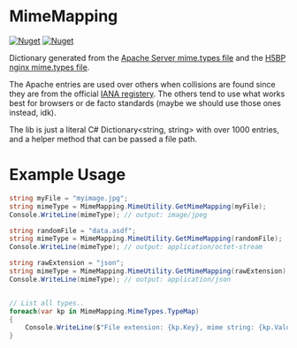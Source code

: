 # MimeMapping

[![Nuget](https://img.shields.io/nuget/v/MimeMapping)](https://www.nuget.org/packages/MimeMapping/) [![Nuget](https://img.shields.io/nuget/dt/MimeMapping)](https://www.nuget.org/packages/MimeMapping/)

Dictionary generated from the [Apache Server mime.types file](http://svn.apache.org/repos/asf/httpd/httpd/trunk/docs/conf/mime.types) and 
the [H5BP nginx mime.types file](https://github.com/h5bp/server-configs-nginx/blob/master/mime.types).

The Apache entries are used over others when collisions are found since they are from the official [IANA registery](http://www.iana.org/assignments/media-types). The others tend to use what works best for browsers or de facto standards (maybe we should use those ones instead, idk).

The lib is just a literal C# Dictionary<string, string> with over 1000 entries, and a helper method that can be passed a file path. 


# Example Usage
``` C#
string myFile = "myimage.jpg";
string mimeType = MimeMapping.MimeUtility.GetMimeMapping(myFile);
Console.WriteLine(mimeType); // output: image/jpeg

string randomFile = "data.asdf";
string mimeType = MimeMapping.MimeUtility.GetMimeMapping(randomFile);
Console.WriteLine(mimeType); // output: application/octet-stream

string rawExtension = "json";
string mimeType = MimeMapping.MimeUtility.GetMimeMapping(rawExtension);
Console.WriteLine(mimeType); // output: application/json


// List all types..
foreach(var kp in MimeMapping.MimeTypes.TypeMap)
{
	Console.WriteLine($"File extension: {kp.Key}, mime string: {kp.Value}");
}
```
